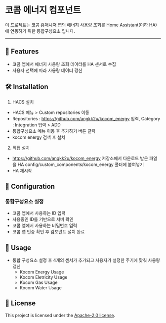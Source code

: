 # 코콤 에너지 컴포넌트

이 프로젝트는 코콤 홈매니저 앱의 에너지 사용량 조회를 Home Assistant(이하 HA)에 연동하기 위한 통합구성요소 입니다.

---

## 🚀 Features

- 코콤 앱에서 에너지 사용량 조회 데이터를 HA 센서로 수집
- 사용자 선택에 따라 사용량 데이터 갱신

## 🛠 Installation

1. HACS 설치
- HACS 메뉴 > Custom repositories 이동
- Repositories : https://github.com/angkk2u/kocom_energy 입력, Category : Integration 입력 > ADD
- 통합구성요소 메뉴 이동 후 추가하기 버튼 클릭
- kocom energy 검색 후 설치

2. 직접 설치
- https://github.com/angkk2u/kocom_energy 저장소에서 다운로드 받은 파일을 HA config/custom_components/kocom_energy 폴더에 붙여넣기
- HA 재시작

## 🔧 Configuration

### 통합구성요소 설정
- 코콤 앱에서 사용하는 ID 입력
- 사용중인 ID를 기반으로 서버 확인
- 코콤 앱에서 사용하는 비밀번호 입력
- 코콤 앱 인증 확인 후 컴포넌트 설치 완료


## 📝 Usage

- 통합 구성요소 설정 후 4개의 센서가 추가되고 사용자가 설정한 주기에 맞춰 사용량 갱신
  - Kocom Energy Usage
  - Kocom Eletricity Usage
  - Kocom Gas Usage
  - Kocom Water Usage

## 📜 License

This project is licensed under the [Apache-2.0 license](LICENSE).

